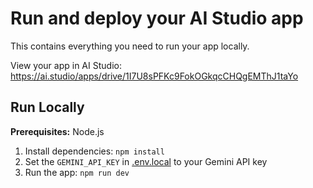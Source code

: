 

# Run and deploy your AI Studio app

This contains everything you need to run your app locally.

View your app in AI Studio: https://ai.studio/apps/drive/1I7U8sPFKc9FokOGkqcCHQgEMThJ1taYo

## Run Locally

**Prerequisites:**  Node.js


1. Install dependencies:
   `npm install`
2. Set the `GEMINI_API_KEY` in [.env.local](.env.local) to your Gemini API key
3. Run the app:
   `npm run dev`
